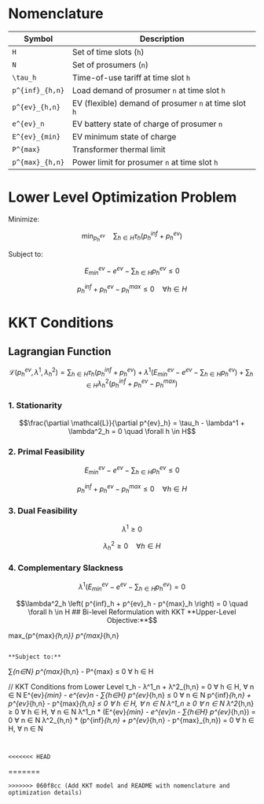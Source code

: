 <script type="text/javascript"
  async src="https://cdn.jsdelivr.net/npm/mathjax@3/es5/tex-mml-chtml.js">
</script>

# Nomenclature

| Symbol           | Description                                                  |
|------------------|--------------------------------------------------------------|
| `H`              | Set of time slots (`h`)                                      |
| `N`              | Set of prosumers (`n`)                                       |
| `\tau_h`         | Time-of-use tariff at time slot `h`                          |
| `p^{inf}_{h,n}`  | Load demand of prosumer `n` at time slot `h`                 |
| `p^{ev}_{h,n}`   | EV (flexible) demand of prosumer `n` at time slot `h`        |
| `e^{ev}_n`       | EV battery state of charge of prosumer `n`                   |
| `E^{ev}_{min}`   | EV minimum state of charge                                   |
| `P^{max}`        | Transformer thermal limit                                    |
| `p^{max}_{h,n}`  | Power limit for prosumer `n` at time slot `h`                |

# Lower Level Optimization Problem

Minimize:

```math
\min_{p^{ev}_h} \quad \sum_{h\in H} \tau_h(p^{inf}_{h} + p^{ev}_{h})
```

Subject to:

```math
E^{ev}_{min} - e^{ev} - \sum_{h \in H} p^{ev}_h \leq 0
```

```math
p^{inf}_h + p^{ev}_h - p^{max}_h \leq 0 \quad \forall h \in H
```

# KKT Conditions

## Lagrangian Function

```math
\mathcal{L}(p^{ev}_h, \lambda^1, \lambda^2_h) =
\sum_{h \in H} \tau_h(p^{inf}_h + p^{ev}_h)
+ \lambda^1 \left( E^{ev}_{min} - e^{ev} - \sum_{h \in H} p^{ev}_h \right)
+ \sum_{h \in H} \lambda^2_h \left( p^{inf}_h + p^{ev}_h - p^{max}_h \right)
```

### 1. Stationarity

```math
\frac{\partial \mathcal{L}}{\partial p^{ev}_h} = \tau_h - \lambda^1 + \lambda^2_h = 0 \quad \forall h \in H
```

### 2. Primal Feasibility

```math
E^{ev}_{min} - e^{ev} - \sum_{h \in H} p^{ev}_h \leq 0
```

```math
p^{inf}_h + p^{ev}_h - p^{max}_h \leq 0 \quad \forall h \in H
```

### 3. Dual Feasibility

```math
\lambda^1 \geq 0
```

```math
\lambda^2_h \geq 0 \quad \forall h \in H
```

### 4. Complementary Slackness

```math
\lambda^1 \left( E^{ev}_{min} - e^{ev} - \sum_{h \in H} p^{ev}_h \right) = 0
```

```math
\lambda^2_h \left( p^{inf}_h + p^{ev}_h - p^{max}_h \right) = 0 \quad \forall h \in H

## Bi-level Reformulation with KKT

**Upper-Level Objective:**
```
max_{p^{max}_{h,n}}  p^{max}_{h,n}
```

**Subject to:**
```
∑_{n∈N} p^{max}_{h,n} - P^{max} ≤ 0               ∀ h ∈ H

// KKT Conditions from Lower Level
τ_h - λ^1_n + λ^2_{h,n} = 0                        ∀ h ∈ H, ∀ n ∈ N
E^{ev}_{min} - e^{ev}_n - ∑_{h∈H} p^{ev}_{h,n} ≤ 0  ∀ n ∈ N
p^{inf}_{h,n} + p^{ev}_{h,n} - p^{max}_{h,n} ≤ 0    ∀ h ∈ H, ∀ n ∈ N
λ^1_n ≥ 0                                           ∀ n ∈ N
λ^2_{h,n} ≥ 0                                       ∀ h ∈ H, ∀ n ∈ N
λ^1_n * (E^{ev}_{min} - e^{ev}_n - ∑_{h∈H} p^{ev}_{h,n}) = 0       ∀ n ∈ N
λ^2_{h,n} * (p^{inf}_{h,n} + p^{ev}_{h,n} - p^{max}_{h,n}) = 0     ∀ h ∈ H, ∀ n ∈ N
```


<<<<<<< HEAD
```
=======
```
>>>>>>> 060f8cc (Add KKT model and README with nomenclature and optimization details)
